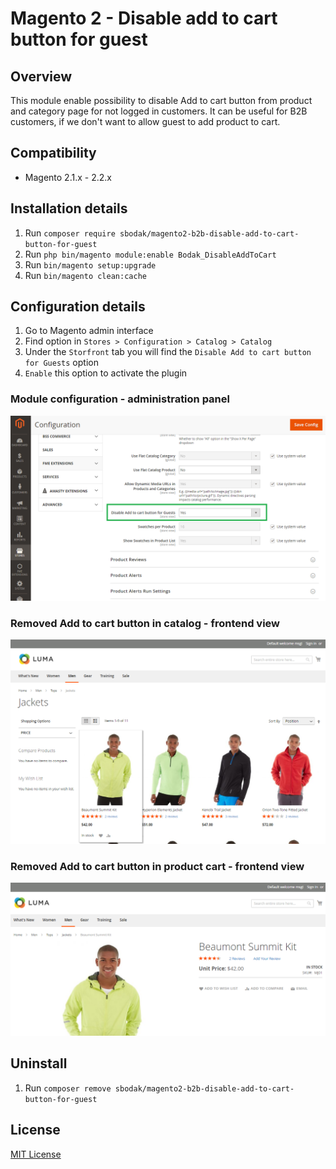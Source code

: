 # Magento 2 - Disable add to cart button for guest
 
## Overview
This module enable possibility to disable Add to cart button from product and category page for not logged in customers.
It can be useful for B2B customers, if we don't want to allow guest to add product to cart.

## Compatibility
- Magento 2.1.x - 2.2.x

## Installation details
1. Run `composer require sbodak/magento2-b2b-disable-add-to-cart-button-for-guest`
2. Run `php bin/magento module:enable Bodak_DisableAddToCart`
3. Run `bin/magento setup:upgrade`
4. Run `bin/magento clean:cache`

## Configuration details
1. Go to Magento admin interface 
2. Find option in `Stores > Configuration > Catalog > Catalog`
3. Under the `Storfront` tab you will find the `Disable Add to cart button for Guests` option  
5. `Enable` this option to activate the plugin

### Module configuration - administration panel
![Module configuration - administration panel](docs/disable_add_to_cart_configuration.png)

### Removed Add to cart button in catalog - frontend view
![Remove registration form](docs/disable_add_to_cart_catalog.png)

### Removed Add to cart button in product cart - frontend view
![Remove registration form](docs/disable_add_to_cart_product.png)


## Uninstall
1. Run `composer remove sbodak/magento2-b2b-disable-add-to-cart-button-for-guest`

## License
[MIT License](LICENSE)
